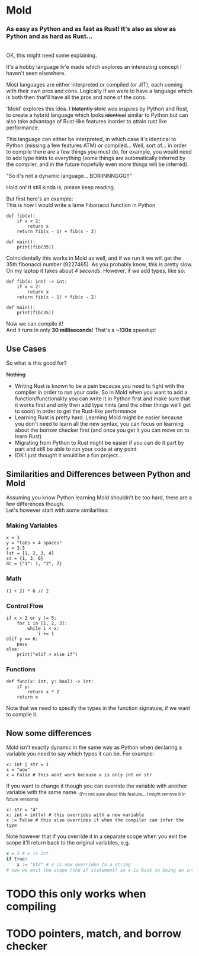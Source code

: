 # Mold
### As easy as Python and as fast as Rust! It's also as slow as Python and as hard as Rust...
<br>
OK, this might need some explaining.

It's a hobby language Iv'e made which explores an interesting concept I haven't seen elsewhere.

Most languages are either interpreted or compiled (or JIT), each coming with their own pros and cons. 
Logically if we were to have a language which is both then that'll have all the pros and none of the cons.

'Mold' explores this idea. I <del>blatantly stole</del> *was inspires* by Python and Rust, to create a 
hybrid language which looks <del>identical</del> similar to Python but can also take advantage of Rust-like 
features inorder to attain rust like performance.

This language can either be interpreted, in which case it's identical to Python (missing a few features ATM) or compiled... Well, sort of... 
in order to compile there are a few things you must do, for example, you would need to add type hints to everything
(some things are automatically inferred by the compiler, and in the future hopefully even more things will be inferred).

"So it's not a dynamic language... BORIINNNGGG!!" 

Hold on! It still kinda is, please keep reading.

But first here's an example:<br>
This is how I would write a lame Fibonacci function in Python
```python:
def fib(x):
    if x < 2:
        return x
    return fib(x - 1) + fib(x - 2)

def main():
    print(fib(35))
```
Coincidentally this works in Mold as well, and if we run it we will get the 35th fibonacci number (9227465).
As you probably know, this is pretty slow. On my laptop it takes about *4 seconds*. However, if we add types, like so:
```python:
def fib(x: int) -> int:
    if x < 2:
        return x
    return fib(x - 1) + fib(x - 2)

def main():
    print(fib(35))
```
Now we can compile it!<br>
And it runs in only **30 milliseconds**! That's a **~130x** speedup!

## Use Cases
So what is this good for? 

<del>Nothing</del>

* Writing Rust is known to be a pain because you need to fight with the 
compiler in order to run your code. So in Mold when you want to add a function/functionality you can write it in Python first
and make sure that it works first and only then add type hints (and the other things we'll get to soon) in order to 
get the Rust-like performance
* Learning Rust is pretty hard. Learning Mold might be easier because you don't need to learn all the new syntax,
you can focus on learning about the borrow checker first (and once you get it you can move on to learn Rust)
* Migrating from Python to Rust might be easier if you can do it part by part and still be able to run your code at any point
* IDK I just thought it would be a fun project...

## Similarities and Differences between Python and Mold
Assuming you know Python learning Mold shouldn't be too hard, there are a few differences though. 
<br>Let's however start with some similarities:

### Making Variables
```python:
x = 1
y = "tabs > 4 spaces"
z = 3.5
lst = [1, 2, 3, 4]
st = {1, 3, 6}
dc = {"1": 1, "2", 2}
```
### Math
```python:
(1 + 2) * 6 // 2
```
### Control Flow
```python:
if x > 2 or y != 5:
    for i in [1, 2, 3]:
        while i < x:
            i += 1
elif y == 6:
    pass
else:
    print("elif > else if")
```
### Functions
```pytohn:
def func(x: int, y: bool) -> int:
    if y:
        return x * 2
    return x
```
Note that we need to specify the types in the function signature, if we want to compile it.

## Now some differences

Mold isn't exactly dynamic in the same way as Python when declaring a variable you need to say which types it can be.
For example:
```python:
x: int | str = 1
x = "wow"
x = False # this wont work because x is only int or str
```
If you want to change it though you can override the variable with another variable with the same name.
<sub>(I'm not sure about this feature... I might remove it in future versions)</sub>
```python:
x: str = "4"
x: int = int(x) # this overrides with a new variable 
x := False # this also overrides it when the compiler can infer the type
```
Note however that if you override it in a separate scope when you exit the scope it'll return back to the original variables, e.g.
```python
x = 2 # x is int
if True:
    x := "str" # x is now overriden to a string
# now we exit the scope (the if statement) so x is back to being an int
```
# TODO this only works when compiling

# TODO pointers, match, and borrow checker

